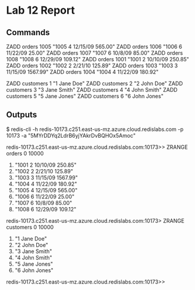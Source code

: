 # Lab 12 Report 

## Commands

ZADD orders 1005 "1005 4 12/15/09 565.00"
ZADD orders 1006 "1006 6 11/22/09 25.00"
ZADD orders 1007 "1007 6 10/8/09 85.00"
ZADD orders 1008 "1008 6 12/29/09 109.12"
ZADD orders 1001 "1001 2 10/10/09 250.85"
ZADD orders 1002 "1002 2 2/21/10 125.89"
ZADD orders 1003 "1003 3 11/15/09 1567.99"
ZADD orders 1004 "1004 4 11/22/09 180.92"

ZADD customers 1 "1 Jane Doe"
ZADD customers 2 "2 John Doe"
ZADD customers 3 "3 Jane Smith"
ZADD customers 4 "4 John Smith"
ZADD customers 5 "5 Jane Jones"
ZADD customers 6 "6 John Jones"


## Outputs

$ redis-cli -h redis-10173.c251.east-us-mz.azure.cloud.redislabs.com -p 10173 -a "5MYrDDYq2LdrB6yjYAkrDvBQHOx5Amoc"

redis-10173.c251.east-us-mz.azure.cloud.redislabs.com:10173>> ZRANGE orders 0 10000
1) "1001 2 10/10/09 250.85"
2) "1002 2 2/21/10 125.89"
3) "1003 3 11/15/09 1567.99"
4) "1004 4 11/22/09 180.92"
5) "1005 4 12/15/09 565.00"
6) "1006 6 11/22/09 25.00"
7) "1007 6 10/8/09 85.00"
8) "1008 6 12/29/09 109.12"

redis-10173.c251.east-us-mz.azure.cloud.redislabs.com:10173> ZRANGE customers 0 10000
1) "1 Jane Doe"
2) "2 John Doe"
3) "3 Jane Smith"
4) "4 John Smith"
5) "5 Jane Jones"
6) "6 John Jones"

redis-10173.c251.east-us-mz.azure.cloud.redislabs.com:10173>>
